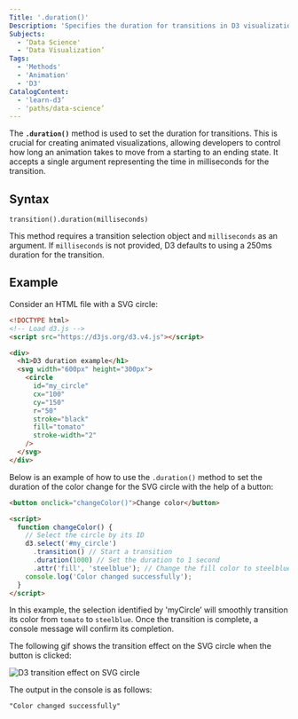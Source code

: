 ```yaml
---
Title: '.duration()'
Description: 'Specifies the duration for transitions in D3 visualizations.'
Subjects:
  - ‘Data Science'
  - ‘Data Visualization’ 
Tags:
  - 'Methods'
  - 'Animation'
  - 'D3'
CatalogContent:
  - 'learn-d3’
  - 'paths/data-science’
---
```


The **`.duration()`** method is used to set the duration for transitions. This is crucial for creating animated visualizations, allowing developers to control how long an animation takes to move from a starting to an ending state. It accepts a single argument representing the time in milliseconds for the transition.

## Syntax

```pseudo
transition().duration(milliseconds)
```

This method requires a transition selection object and `milliseconds` as an argument. If `milliseconds` is not provided, D3 defaults to using a 250ms duration for the transition.

## Example

Consider an HTML file with a SVG circle:

```html
<!DOCTYPE html>
<!-- Load d3.js -->
<script src="https://d3js.org/d3.v4.js"></script>

<div>
  <h1>D3 duration example</h1>
  <svg width="600px" height="300px">
    <circle
      id="my_circle"
      cx="100"
      cy="150"
      r="50"
      stroke="black"
      fill="tomato"
      stroke-width="2"
    />
  </svg>
</div>
```

Below is an example of how to use the `.duration()` method to set the duration of the color change for the SVG circle with the help of a button:

```html
<button onclick="changeColor()">Change color</button>

<script>
  function changeColor() {
    // Select the circle by its ID
    d3.select('#my_circle')
      .transition() // Start a transition
      .duration(1000) // Set the duration to 1 second
      .attr('fill', 'steelblue'); // Change the fill color to steelblue
    console.log('Color changed successfully');
  }
</script>
```

In this example, the selection identified by 'myCircle’ will smoothly transition its color from `tomato` to `steelblue`. Once the transition is complete, a console message will confirm its completion.

The following gif shows the transition effect on the SVG circle when the button is clicked:

![D3 transition effect on SVG circle](https://raw.githubusercontent.com/Codecademy/docs/main/media/d3-duration-example.gif)

The output in the console is as follows:

```shell
"Color changed successfully"
```

